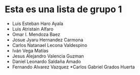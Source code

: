 # Esta es una lista de grupo 1

* Luis Esteban Haro Ayala
* Luis Atristain Alfaro
* Omar I. Mendoza Baez
* Josue Jyaru Hernandez Carmona
* Carlos Natanael Lecona Valdespino
* Iván Vega Matías
* Jesus Alejandro Valencia Guzman
* Daniel Leonardo Saldaña Amado
* Fernando Alvarez Vazquez
*Carlos Gabriel Grados Huerta
